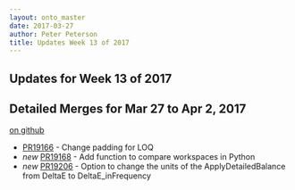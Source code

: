 ```yaml
---
layout: onto_master
date: 2017-03-27
author: Peter Peterson
title: Updates Week 13 of 2017
---
```

Updates for Week 13 of 2017
---------------------------

Detailed Merges for Mar 27 to Apr 2, 2017
-----------------------------------------
[on github](https://github.com/mantidproject/mantid/pulls?q=is%3Apr+merged%3A2017-03-28..2017-04-02)

* [PR19166](https://github.com/mantidproject/mantid/pull/19166) - Change padding for LOQ
* *new* [PR19168](https://github.com/mantidproject/mantid/pull/19168) - Add function to compare workspaces in Python
* *new* [PR19206](https://github.com/mantidproject/mantid/pull/19206) - Option to change the units of the ApplyDetailedBalance from DeltaE to DeltaE_inFrequency
